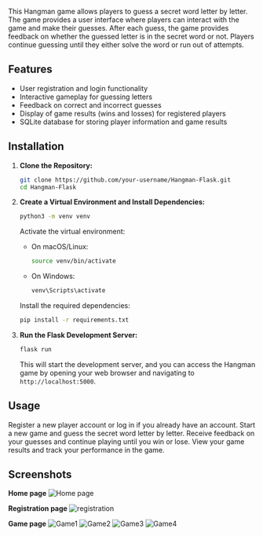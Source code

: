 This Hangman game allows players to guess a secret word letter by letter. 
The game provides a user interface where players can interact with the game and make their guesses. 
After each guess, the game provides feedback on whether the guessed letter is in the secret word or not. 
Players continue guessing until they either solve the word or run out of attempts.

## Features

- User registration and login functionality
- Interactive gameplay for guessing letters
- Feedback on correct and incorrect guesses
- Display of game results (wins and losses) for registered players
- SQLite database for storing player information and game results


## Installation

1. **Clone the Repository:**

    ```bash
    git clone https://github.com/your-username/Hangman-Flask.git
    cd Hangman-Flask
    ```

2. **Create a Virtual Environment and Install Dependencies:**

    ```bash
    python3 -m venv venv
    ```

    Activate the virtual environment:
    - On macOS/Linux:
      ```bash
      source venv/bin/activate
      ```
    - On Windows:
      ```bash
      venv\Scripts\activate
      ```

    Install the required dependencies:
    ```bash
    pip install -r requirements.txt
    ```

3. **Run the Flask Development Server:**

    ```bash
    flask run
    ```

   This will start the development server, and you can access the Hangman game by opening your web browser and navigating to `http://localhost:5000`.

## Usage
Register a new player account or log in if you already have an account.
Start a new game and guess the secret word letter by letter.
Receive feedback on your guesses and continue playing until you win or lose.
View your game results and track your performance in the game.

## Screenshots

**Home page**
![Home page](https://github.com/AndriusSab/Hangman_Flask/assets/124807066/db3d4169-3f79-4fd2-81d1-f40cf97e3c88)


**Registration page**
![registration](https://github.com/AndriusSab/Hangman_Flask/assets/124807066/5fc4f989-e822-4b4c-80e0-3b3a2dc65a53)

**Game page**
![Game1](https://github.com/AndriusSab/Hangman_Flask/assets/124807066/500e5371-756a-47a8-a550-16ce363f138b)
![Game2](https://github.com/AndriusSab/Hangman_Flask/assets/124807066/40862eff-06da-4041-a941-6245f8a1f518)
![Game3](https://github.com/AndriusSab/Hangman_Flask/assets/124807066/02fb7fab-f3ab-444d-9ac8-9faef1ab6707)
![Game4](https://github.com/AndriusSab/Hangman_Flask/assets/124807066/9000dd8a-0c6d-497f-b9a3-c038ef8107af)





